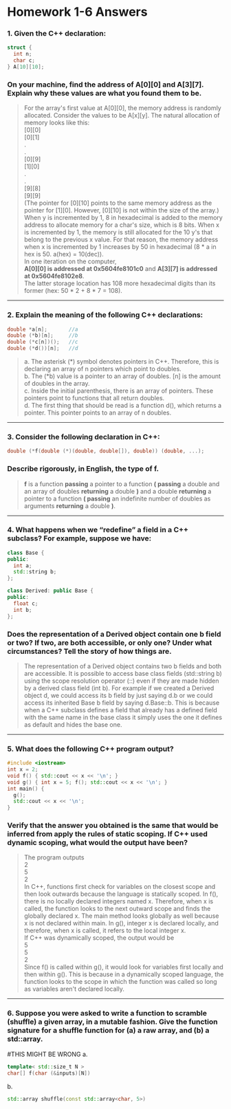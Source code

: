 # Homework 1-6 Answers

### 1. Given the C++ declaration:
```C++
struct {
  int n;
  char c;
} A[10][10];
```
### On your machine, find the address of A[0][0] and A[3][7]. Explain why these values are what you found them to be.

>For the array's first value at A[0][0], the memory address is randomly allocated. Consider the values to be A[x][y]. The natural allocation of memory looks like this:  
[0][0]  
[0][1]  
.  
.  
[0][9]  
[1][0]  
.  
.  
[9][8]  
[9][9]  
(The pointer for [0][10] points to the same memory address as the pointer for [1][0]. However, [0][10] is not within the size of the array.)  
When y is incremented by 1, 8 in hexadecimal is added to the memory address to allocate memory for a char's size, which is 8 bits. When x is incremented by 1, the memory is still allocated for the 10 y's that belong to the previous x value. For that reason, the memory address when x is incremented by 1 increases by 50 in hexadecimal (8 * a in hex is 50. a(hex) = 10(dec)).  
In one iteration on the computer,   
**A[0][0] is addressed at 0x5604fe8101c0** and **A[3][7] is addressed at 0x5604fe8102e8**.   
The latter storage location has 108 more hexadecimal digits than its former (hex: 50 * 2 + 8 * 7 = 108).

---
### 2. Explain the meaning of the following C++ declarations:
```C++
double *a[n];       //a
double (*b)[n];     //b
double (*c[n])();   //c
double (*d())[n];   //d
```
>a. The asterisk (*) symbol denotes pointers in C++. Therefore, this is declaring an array of n pointers which point to doubles.  
b. The (*b) value is a pointer to an array of doubles. [n] is the amount of doubles in the array.  
c. Inside the initial parenthesis, there is an array of pointers. These pointers point to functions that all return doubles.  
d. The first thing that should be read is a function d(), which returns a pointer. This pointer points to an array of n doubles.

---
### 3. Consider the following declaration in C++:
```C++
double (*f(double (*)(double, double[]), double)) (double, ...);
```
### Describe rigorously, in English, the type of f.

>**f** is a function **passing** a pointer to a function **( passing** a double and an array of doubles **returning** a double **)** and a double **returning** a pointer to a function **( passing** an indefinite number of doubles as arguments **returning** a double **)**.

---
### 4. What happens when we “redefine” a field in a C++ subclass? For example, suppose we have:
```C++
class Base {
public:
  int a;
  std::string b;
};

class Derived: public Base {
public:
  float c;
  int b;
};
```
### Does the representation of a Derived object contain one b field or two? If two, are both accessible, or only one? Under what circumstances? Tell the story of how things are.

> The representation of a Derived object contains two b fields and both are accessible. It is possible to access base class fields (std::string b) using the scope resolution operator (::) even if they are made hidden by a derived class field (int b). For example if we created a Derived object d, we could access its b field by just saying d.b or we could access its inherited Base b field by saying d.Base::b. This is because when a C++ subclass defines a field that already has a defined field with the same name in the base class it simply uses the one it defines as default and hides the base one.

---
### 5. What does the following C++ program output?
```C++
#include <iostream>
int x = 2;
void f() { std::cout << x << '\n'; }
void g() { int x = 5; f(); std::cout << x << '\n'; }
int main() {
  g();
  std::cout << x << '\n';
}
```
### Verify that the answer you obtained is the same that would be inferred from apply the rules of static scoping. If C++ used dynamic scoping, what would the output have been?

> The program outputs  
2  
5  
2  
In C++, functions first check for variables on the closest scope and then look outwards because the language is statically scoped. In f(), there is no locally declared integers named x. Therefore, when x is called, the function looks to the next outward scope and finds the globally declared x. The main method looks globally as well because x is not declared within main. In g(), integer x is declared locally, and therefore, when x is called, it refers to the local integer x.  
If C++ was dynamically scoped, the output would be  
5  
5  
2  
Since f() is called within g(), it would look for variables first locally and then within g(). This is because in a dynamically scoped language, the function looks to the scope in which the function was called so long as variables aren't declared locally.

---
### 6. Suppose you were asked to write a function to scramble (shuffle) a given array, in a mutable fashion. Give the function signature for a shuffle function for (a) a raw array, and (b) a std::array.
#THIS MIGHT BE WRONG
a.
```C++
template< std::size_t N >
char[] f(char (&inputs)[N])
```
b.
```C++
std::array shuffle(const std::array<char, 5>)
```
